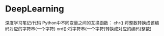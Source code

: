 # DeepLearning
深度学习笔记/代码
Python中不同变量之间的互换函数：
chr():将整数转换成该编码对应的字符串(一个字符)
ord():将字符串(一个字符)转换成对应的编码(整数)
